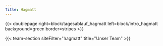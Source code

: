 ```yaml
---
Title: Hagmatt
---
```


{{< doublepage right=block/tagesablauf_hagmatt left=block/intro_hagmatt background=green border=stripes >}}

<!-- {{< doublepage right=block/5pics left=block/tagesablauf_hagmatt background=beige border=stripes >}} -->

{{< team-section siteFilter="hagmatt" title="Unser Team" >}}
